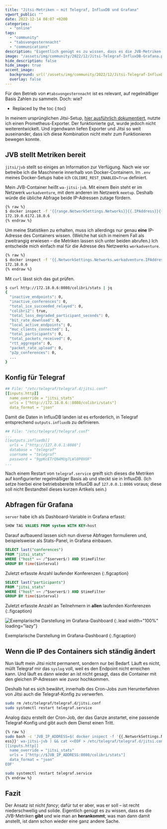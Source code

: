 ```yaml
---
title: "Jitsi-Metriken – mit Telegraf, InfluxDB und Grafana"
vgwort_public: ""
date: 2022-12-14 08:07 +0200
categories:
  - "online"
tags:
  - "community"
  - "tabsvongesternnacht"
  - "communications"
description: "Eigentlich genügt es zu wissen, dass es die JVB-Metriken gibt und wie man an herankommt."
image: "/assets/img/community/2022/12/Jitsi-Telegraf-InfluxDB-Grafana.png"
hide_description: false
hide_image: true
accent_image:
  background: url('/assets/img/community/2022/12/Jitsi-Telegraf-InfluxDB-Grafana.png') center/cover
  overlay: false
---
```


Für den Betrieb von `#tabsvongesternnacht` ist es relevant, auf regelmäßiger Basis Zahlen zu sammeln.
Doch: wie?

* Replaced by the toc
{:toc}

In meinem ursprünglichen Jitsi-Setup, [hier ausführlich dokumentiert](/yaja-yet-another-jitsi-article/#jitsi-exporter-für-prometheus), nutzte ich einen Prometheus-Exporter.
Der funktionierte gut, wurde jedoch nicht weiterentwickelt.
Und irgendwann liefen Exporter und Jitsi so weit auseinander, dass ich diese Kombination nicht mehr zum Funktionieren bewegen konnte.

## JVB stellt Metriken bereit
`jitsi/jvb` stellt so einiges an Information zur Verfügung. 
Nach wie vor betreibe ich die Maschinerie innerhalb von Docker-Containern.
Im `.env` meines Docker-Setups habe ich `COLIBRI_REST_ENABLED=True` definiert.

Mein JVB-Container heißt `wa-jitsi-jvb`.
Mit einem Bein steht er im Netzwerk `workadventure`, mit dem anderen im Netzwerk `meetup`.
Deshalb würde die übliche Abfrage beide IP-Adressen zutage fördern.
~~~bash
{% raw %}
$ docker inspect -f '{{range.NetworkSettings.Networks}}{{.IPAddress}}{{end}}' wa-jitsi-jvb
172.19.0.6172.18.0.6
{% endraw %}
~~~

Um meine Statistiken zu erhalten, muss ich allerdings nur genau **eine** IP-Adresse des Containers wissen.
(Welche hat sich in meinem Fall als zweitrangig erwiesen – die Metriken lassen sich unter beiden abrufen.)
Ich entscheide mich einfach mal für die Adresse des Netzwerks `workadventure`.
~~~bash
{% raw %}
$ docker inspect -f '{{.NetworkSettings.Networks.workadventure.IPAddress}}' wa-jitsi-jvb
172.18.0.6
{% endraw %}
~~~

Mit `curl` lässt sich das gut prüfen.
~~~bash
$ curl http://172.18.0.6:8080/colibri/stats | jq
{
  "inactive_endpoints": 0,
  "inactive_conferences": 0,
  "total_ice_succeeded_relayed": 0,
  "colibri2": true,
  "total_loss_degraded_participant_seconds": 0,
  "bit_rate_download": 0,
  "local_active_endpoints": 0,
  "muc_clients_connected": 1,
  "total_participants": 0,
  "total_packets_received": 0,
  "rtt_aggregate": 0,
  "packet_rate_upload": 0,
  "p2p_conferences": 0,
  ...
}
~~~

## Konfig für Telegraf
~~~yaml
## File: "/etc/telegraf/telegraf.d/jitsi.conf"
[[inputs.http]]
  name_override = "jitsi_stats"
  urls = ["http://172.18.0.6::8080/colibri/stats"]
  data_format = "json"
~~~

Damit die Daten in InfluxDB landen ist es erforderlich, in Telegraf entsprechend `outputs.influxdb` zu definieren.
~~~yaml
## File: "/etc/telegraf/telegraf.conf"
...
[[outputs.influxdb]]
  urls = ["http://127.0.0.1:8086"]
  database = "telegraf"
  username = "telegraf"
  password = "9gpKcETrQN4MUg7LWl0P0VOF"
...
~~~

Nach einem Restart von `telegraf.service` greift sich dieses die Metriken auf konfigurierter regelmäßiger Basis ab und steckt sie in InfluxDB.
(Ich setze hierbei eine betriebsbereite InfluxDB auf `127.0.0.1:8086` voraus; diese soll nicht Bestandteil dieses kurzen Artikels sein.)

## Abfragen für Grafana
`server` habe ich als Dashboard-Variable in Grafana erfasst:
~~~sql
SHOW TAG VALUES FROM system WITH KEY=host
~~~

Darauf aufbauend lassen sich nun diverse Abfragen formulieren und, beispielsweise als Stats-Panel, in Grafana einbauen.
~~~sql
SELECT last("conferences")
FROM "jitsi_stats"
WHERE ("host" =~ /^$server$/) AND $timeFilter
GROUP BY time($interval)
~~~
Zuletzt erfasste Anzahl laufender Konferenzen
{:.figcaption}

~~~sql
SELECT last("participants")
FROM "jitsi_stats"
WHERE ("host" =~ /^$server$/) AND $timeFilter
GROUP BY time($interval)
~~~
Zuletzt erfasste Anzahl an Teilnehmern in **allen** laufenden Konferenzen
{:.figcaption}

![Exemplarische Darstellung im Grafana-Dashboard](/assets/img/community/2022/12/Jitsi-Telegraf-InfluxDB-Grafana.png)
{:.lead width="100%" loading="lazy"}

Exemplarische Darstellung im Grafana-Dashboard
{:.figcaption}


## Wenn die IP des Containers sich ständig ändert
Nun läuft mein Jitsi nicht permanent, sondern nur bei Bedarf.
Läuft es nicht, müllt Telegraf mir das `syslog` voll, weil es den Endpoint nicht erreichen kann.
Und läuft es dann wieder an ist nicht gesagt, dass die Container mit den gleichen IP-Adressen wie zuvor hochkommen.

Deshalb hat es sich bewährt, innerhalb des Cron-Jobs zum Herunterfahren von Jitsi auch die Telegraf-Konfig zu verwerfen.
~~~bash
sudo rm /etc/telegraf/telegraf.d/jitsi.conf
sudo systemctl restart telegraf.service
~~~

Analog dazu erstellt der Cron-Job, der das Ganze anstartet, eine passende Telegraf-Konfig und gibt auch dem Dienst einen Tritt.
~~~bash
{% raw %}
sudo bash -c 'JVB_IP_ADDRESS=$( docker inspect -f '{{.NetworkSettings.Networks.workadventure.IPAddr
ess}}' wa-jitsi-jvb ) && cat <<EOF > /etc/telegraf/telegraf.d/jitsi.conf
[[inputs.http]]
  name_override = "jitsi_stats"
  urls = ["http://$JVB_IP_ADDRESS:8080/colibri/stats"]
  data_format = "json"
EOF'

sudo systemctl restart telegraf.service
{% endraw %}
~~~

## Fazit
Der Ansatz ist nicht *fancy*; dafür tut er aber, was er soll – ist recht niederschwellig und solide.
Eigentlich genügt es zu wissen, dass es die JVB-Metriken **gibt** und wie man an **herankommt**; was man dann damit anstellt, ist dann schon wieder eine ganz andere Sache.
